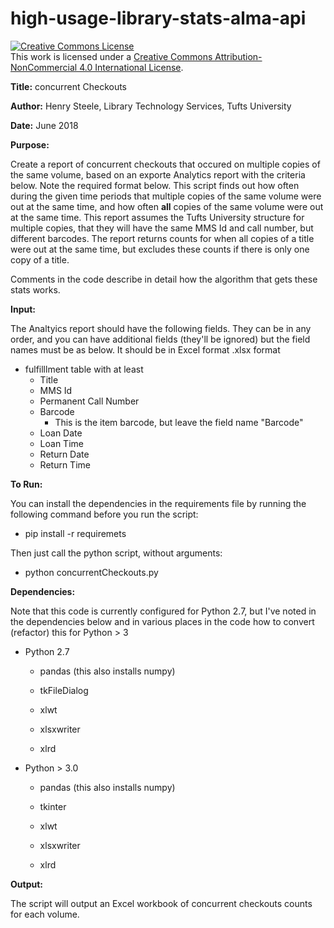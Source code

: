 # high-usage-library-stats-alma-api

<a rel="license" href="http://creativecommons.org/licenses/by-nc/4.0/"><img alt="Creative Commons License" style="border-width:0" src="https://i.creativecommons.org/l/by-nc/4.0/88x31.png" /></a><br />This work is licensed under a <a rel="license" href="http://creativecommons.org/licenses/by-nc/4.0/">Creative Commons Attribution-NonCommercial 4.0 International License</a>.

**Title:**      concurrent Checkouts

**Author:**     Henry Steele, Library Technology Services, Tufts University

**Date:**        June 2018

**Purpose:**

Create a report of concurrent checkouts that occured on multiple copies of the same volume, based on an exporte Analytics report with the criteria below.   Note the required format below.  This script finds out how often during the given time periods that multiple copies of the same volume were out at the same time, and how often **all** copies of the same volume were out at the same time.  This report assumes the Tufts University structure for multiple copies, that they will have the same MMS Id and call number, but different barcodes.  The report returns counts for when all copies of a title were out at the same time, but excludes these counts if there is only one copy of a title.

Comments in the code describe in detail how the algorithm that gets these stats works.

**Input:**

The Analtyics report should have the following fields.  They can be in any order, and you can have additional fields (they&#39;ll be ignored) but the field names must be as below.  It should be in Excel format .xlsx format

- fulfilllment table with at least
  - Title
  - MMS Id
  - Permanent Call Number
  - Barcode
    - This is the item barcode, but leave the field name &quot;Barcode&quot;
  - Loan Date
  - Loan Time
  - Return Date
  - Return Time

**To Run:**

You can install the dependencies in the requirements file by running the following command before you run the script:
  - pip install -r requiremets

Then just call the python script, without arguments:
  - python concurrentCheckouts.py


**Dependencies:**

Note that this code is currently configured for Python 2.7, but I've noted in the dependencies below and in various places in the code how to convert (refactor) this for Python \> 3


   - Python 2.7

      - pandas (this also installs numpy)

      - tkFileDialog

      - xlwt

      - xlsxwriter

      - xlrd

   - Python \> 3.0

      - pandas (this also installs numpy)

      - tkinter

      - xlwt

      - xlsxwriter
      
      - xlrd

**Output:**

   The script will output an Excel workbook of concurrent checkouts counts for each volume.

